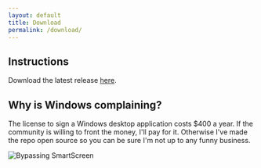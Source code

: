 ```yaml
---
layout: default
title: Download
permalink: /download/
---
```


## Instructions
Download the latest release [here](https://github.com/nrcrast/DbdPerkTool/releases/download/1.0.0/DbdIconToolbox.Setup.1.0.0.exe).

## Why is Windows complaining?
The license to sign a Windows desktop application costs $400 a year. If the community is willing to front the money, I'll pay for it. Otherwise I've made the repo open source so you can be sure I'm not up to any funny business. 

![Bypassing SmartScreen](../images/windows-smartscreen.png)